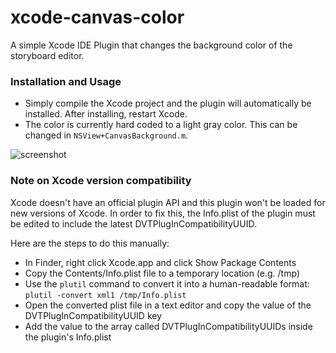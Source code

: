 xcode-canvas-color
===============

A simple Xcode IDE Plugin that changes the background color of the storyboard editor.

### Installation and Usage

- Simply compile the Xcode project and the plugin will automatically be installed. After installing, restart Xcode.
- The color is currently hard coded to a light gray color. This can be changed in `NSView+CanvasBackground.m`.

![screenshot](/../gh-pages/screenshot.png?raw=true)

### Note on Xcode version compatibility

Xcode doesn't have an official plugin API and this plugin won't be loaded for new versions of Xcode. In order to fix this, the Info.plist of the plugin must be edited to include the latest DVTPlugInCompatibilityUUID.

Here are the steps to do this manually:

* In Finder, right click Xcode.app and click Show Package Contents
* Copy the Contents/Info.plist file to a temporary location (e.g. /tmp)
* Use the `plutil` command to convert it into a human-readable format: `plutil -convert xml1 /tmp/Info.plist`
* Open the converted plist file in a text editor and copy the value of the DVTPlugInCompatibilityUUID key
* Add the value to the array called DVTPlugInCompatibilityUUIDs inside the plugin's Info.plist